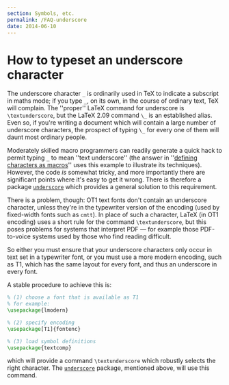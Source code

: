 ```yaml
---
section: Symbols, etc.
permalink: /FAQ-underscore
date: 2014-06-10
---
```


# How to typeset an underscore character

The underscore character `_` is ordinarily used in TeX to
indicate a subscript in maths mode; if you type `_`, on its
own, in the course of ordinary text, TeX will complain.  The
''proper'' LaTeX command for underscore is `\textunderscore`,
but the LaTeX 2.09 command `\_` is an established alias.  Even so,
if you're writing a document which will contain a large number of
underscore characters, the prospect of typing `\_` for every one
of them will daunt most ordinary people.

Moderately skilled macro programmers can readily generate a quick hack
to permit typing `_` to mean ''text underscore'' (the answer in
  ''[defining characters as macros](/FAQ-activechars)''
uses this example to illustrate its techniques).
However, the code _is_ somewhat tricky, and more importantly
there are significant points where it's easy to get it wrong.  There
is therefore a package [`underscore`](https://ctan.org/pkg/underscore) which provides a general
solution to this requirement.

There is a problem, though: OT1 text fonts don't contain an
underscore character, unless they're in the typewriter version of the
encoding (used by fixed-width fonts such as `cmtt`).  In place
of such a character, LaTeX (in OT1 encoding) uses a short rule
for the command `\textunderscore`, but this poses problems
for systems that interpret PDF&nbsp;&mdash; for example those
PDF-to-voice systems used by those who find reading difficult.

So either you must ensure that your underscore characters only occur
in text set in a typewriter font, or you must use a more modern
encoding, such as T1, which has the same layout for every font,
and thus an underscore in every font.

A stable procedure to achieve this is:
```latex
% (1) choose a font that is available as T1
% for example:
\usepackage{lmodern}

% (2) specify encoding
\usepackage[T1]{fontenc}

% (3) load symbol definitions
\usepackage{textcomp}
```
which will provide a command `\textunderscore` which robustly
selects the right character.  The [`underscore`](https://ctan.org/pkg/underscore) package,
mentioned above, will use this command.

